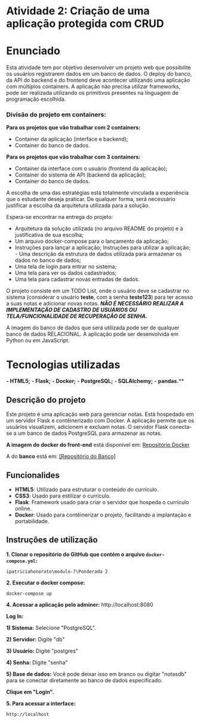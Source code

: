 # Atividade 2: Criação de uma aplicação protegida com CRUD

# Enunciado 

Esta atividade tem por objetivo desenvolver um projeto web que possibilite os usuários registrarem dados em um banco de dados. O deploy do banco, da API do backend e do frontend deve acontecer utilizando uma aplicação com múltiplos containers. A aplicação não precisa utilizar frameworks, pode ser realizada utilizando os primitivos presentes na linguagem de programação escolhida.

### **Divisão do projeto em containers:**

**Para os projetos que vão trabalhar com 2 containers:**

 - Container da aplicação (interface e backend);
 -  Container do banco de dados.

**Para os projetos que vão trabalhar com 3 containers:**

 - Container da interface com o usuário (frontend da aplicação);
 - Container do sistema de API (backend da aplicação); 
 - Container do banco de dados. 

A escolha de uma das estratégias está totalmente vinculada a experiência que o estudante deseja praticar. De qualquer forma, será necessário justificar a escolha da arquitetura utilizada para a solução.

Espera-se encontrar na entrega do projeto:

 - Arquitetura da solução utilizada (no arquivo README do projeto) e a
   justificativa de sua escolha; 
 - Um arquivo docker-compose para o lançamento da aplicação; 
 -  Instruções para lançar a aplicação; Instruções para utilizar a aplicação; - Uma descrição da estrutura de dados utilizada para armazenar os dados no banco de dados;  
 - Uma tela de login para entrar no sistema; 
 - Uma tela para ver os dados cadastrados;  
 - Uma tela para cadastrar novas entradas de dados.

O projeto consiste em um TODO List, onde o usuário deve se cadastrar no sistema (considerar o usuário  **teste**, com a senha  **teste123**) para ter acesso a suas notas e adicionar novas notas.  _**NÃO É NECESSÁRIO REALIZAR A IMPLEMENTAÇÃO DE CADASTRO DE USUÁRIOS OU TELA/FUNCIONALIDADE DE RECUPERAÇÃO DE SENHA.**_

A imagem do banco de dados que será utilizada pode ser de qualquer banco de dados RELACIONAL. A aplicação pode ser desenvolvida em Python ou em JavaScript.


# Tecnologias utilizadas

 **- HTML5;** 
 **- Flask;** 
 **- Docker;** 
 **- PostgreSQL;** 
 **- SQLAlchemy;** 
 **- pandas.****

## Descrição do projeto

Este projeto é uma aplicação web para gerenciar notas. Está hospedado em um servidor Flask e contêinerizado com Docker. A aplicação permite que os usuários visualizem, adicionem e excluam notas. O servidor Flask conecta-se a um banco de dados PostgreSQL para armazenar as notas. 

**A imagem do docker do front-end** está disponível em: [Repositório Docker](https://hub.docker.com/repository/docker/patriciahonorato/front-notas/general) 

A do **banco** está em: [\[Repositório do Banco\]](https://hub.docker.com/repository/docker/patriciahonorato/dbnotes/general)

## Funcionalides

 -  **HTML5**: Utilizado para estruturar o conteúdo do currículo.
-   **CSS3**: Usado para estilizar o currículo.
-   **Flask**: Framework usado para criar o servidor que hospeda o currículo online.
-   **Docker**: Usado para contêinerizar o projeto, facilitando a implantação e portabilidade.

## Instruções de utilização

 **1. Clonar o repositório do GitHub que contém o arquivo `docker-compose.yml`:**

    ipatriciahonorato\modulo-7\Ponderada 2
    
**2. Executar o docker compose:**

    docker-compose up
    
**4. Acessar a aplicação pelo adminer:**
http://localhost:8080

**Log In:**

**1) Sistema:** Selecione "PostgreSQL".

**2) Servidor:** Digite "db" 

**3) Usuário:** Digite "postgres" 

**4) Senha:** Digite "senha"

**5) Base de dados:** Você pode deixar isso em branco ou digitar "notasdb" para se conectar diretamente ao banco de dados  especificado.

**Clique em "Login".**

**5. Para acessar a interface:**

    http://localhost

